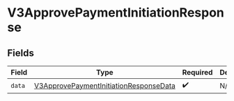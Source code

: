 # V3ApprovePaymentInitiationResponse


## Fields

| Field                                                                                                   | Type                                                                                                    | Required                                                                                                | Description                                                                                             |
| ------------------------------------------------------------------------------------------------------- | ------------------------------------------------------------------------------------------------------- | ------------------------------------------------------------------------------------------------------- | ------------------------------------------------------------------------------------------------------- |
| `data`                                                                                                  | [V3ApprovePaymentInitiationResponseData](../../models/shared/V3ApprovePaymentInitiationResponseData.md) | :heavy_check_mark:                                                                                      | N/A                                                                                                     |